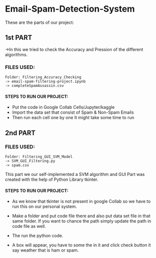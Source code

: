 # Email-Spam-Detection-System

These are the parts of our project: 

## 1st PART
->In this we tried to check the Accuracy and Pression of the different algorithms.

### FILES USED:
    Folder: Filtering_Accuracy_Checking
    -> email-spam-filtering-project.ipynb
    -> completeSpamAssassin.csv

#### STEPS TO RUN OUR PROJECT: 

*	Put the code in Google Collab Cells/Jupyter/kaggle
*	Import the data set that consist of Spam & Non-Spam Emails  
*	Then run each cell one by one It might take some time to run 

## 2nd PART
### FILES USED:
    Folder: Filtering_GUI_SVM_Model
    -> SVM_GUI_Filtering.py
    -> spam.csv

This part we our self-implemented a SVM algorithm and GUI Part was created with the help of Python Library tkinter.

#### STEPS TO RUN OUR PROJECT: 

*   As we know that tkinter is not present in google Collab so we have to run this on our personal system.
*   Make a folder and put code file there and also put data set file in that same folder. If you want to chance the path simply update the path in code file as well.
*   The run the python code. 

*   A box will appear, you have to some the in it and click check button it say weather that is ham or spam.  
